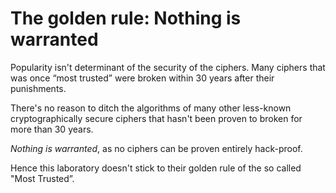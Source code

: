 # The golden rule: Nothing is warranted
Popularity isn't determinant of the security of the ciphers. Many ciphers that was once “most trusted” were broken within 30 years after their punishments.

There's no reason to ditch the algorithms of many other less-known cryptographically secure ciphers that hasn't been proven to broken for more than 30 years.

_Nothing is warranted_, as no ciphers can be proven entirely hack-proof. 

Hence this laboratory doesn't stick to their golden rule of the so called "Most Trusted”.
